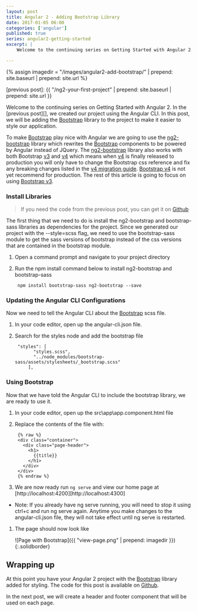 ```yaml
---
layout: post
title: Angular 2 - Adding Bootstrap Library
date: 2017-01-05 06:00
categories: ['angular']
published: true
series: angular2-getting-started
excerpt: |
    Welcome to the continuing series on Getting Started with Angular 2.  In the [previous post](/ng2-your-first-project), we created our project using the Angular CLI.  In this post, we will be adding the [Bootstrap](https://getbootstrap.com/) library to the project to make it easier to style our application.  

---
```


{% assign imagedir = "/images/angular2-add-bootstrap/" | prepend: site.baseurl | prepend: site.url %}

[previous post]: {{ "/ng2-your-first-project" | prepend: site.baseurl | prepend: site.url }}



Welcome to the continuing series on Getting Started with Angular 2.  In the [previous post][], we created our project using the Angular CLI.  In this post, we will be adding the [Bootstrap](https://getbootstrap.com/) library to the project to make it easier to style our application.  

To make [Bootstrap](https://getbootstrap.com/) play nice with Angular we are going to use the [ng2-bootstrap](https://valor-software.com/ng2-bootstrap/) library which rewrites the [Bootstrap](https://getbootstrap.com/) components to be powered by Angular instead of JQuery.  The [ng2-bootstrap](https://valor-software.com/ng2-bootstrap/) library also works with both Bootstrap [v3](https://getbootstrap.com) and [v4](http://v4-alpha.getbootstrap.com/) which means when [v4](http://v4-alpha.getbootstrap.com/) is finally released to production you will only have to change the Bootstrap css reference and fix any breaking changes listed in the [v4 migration guide](http://v4-alpha.getbootstrap.com/migration/).  [Bootstrap v4](http://v4-alpha.getbootstrap.com/) is not yet recommend for production.  The rest of this article is going to focus on using [Bootstrap v3](https://getbootstrap.com/).

### Install Libraries

> If you need the code from the previous post, you can get it on [Github](https://github.com/digitaldrummerj/angular2-getting-started/tree/1-CreateProject)

The first thing that we need to do is install the ng2-bootstrap and bootstrap-sass libraries as dependencies for the project.  Since we generated our project with the --style=scss flag, we need to use the bootstrap-sass module to get the sass versions of bootstrap instead of the css versions that are contained in the bootstrap module.

1. Open a command prompt and navigate to your project directory
1. Run the npm install command below to install ng2-bootstrap and bootstrap-sass

        npm install bootstrap-sass ng2-bootstrap --save

### Updating the Angular CLI Configurations

Now we need to tell the Angular CLI about the [Bootstrap](https://getbootstrap.com/) scss file.

1. In your code editor, open up the angular-cli.json file.
1. Search for the styles node and add the bootstrap file

        "styles": [
              "styles.scss",
              "../node_modules/bootstrap-sass/assets/stylesheets/_bootstrap.scss"
            ],


### Using Bootstrap 

Now that we have told the Angular CLI to include the bootstrap library, we are ready to use it.

1. In your code editor, open up the src\app\app.component.html file
1. Replace the contents of the file with:

        {% raw %}
        <div class="container">
          <div class="page-header">
            <h1>
              {{title}}
            </h1>
          </div>
        </div>
        {% endraw %}
        
1. We are now ready run `ng serve` and view our home page at [http://localhost:4200][http://localhost:4300]
  * Note: If you already have ng serve running, you will need to stop it using ctrl+c and run ng serve again. Anytime you make changes to the angular-cli.json file, they will not take effect until ng serve is restarted.

1. The page should now look like

    ![Page with Bootstrap]({{ "view-page.png" | prepend: imagedir }})
    {:.solidborder}


## Wrapping up

At this point you have your Angular 2 project with the [Bootstrap](https://getbootstrap.com/) library added for styling.  The code for this post is available on [Github](https://github.com/digitaldrummerj/angular2-getting-started/tree/2-AddBootstrap).  

In the next post, we will create a header and footer component that will be used on each page.
